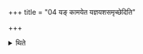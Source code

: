 +++
title = "04 यङ् कामयेत यज्ञयशसमृच्छेदिति"

+++

<details><summary>थिते</summary>

यं कामयेत यज्ञयशसमृच्छेदिति तं प्रथमम् । यदि कामयेत सर्वानिति सर्वान्सहावमर्शयेत् ४
</details>
